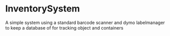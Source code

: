 # InventorySystem
A simple system using a standard barcode scanner and dymo labelmanager to keep a database of for tracking object and containers
